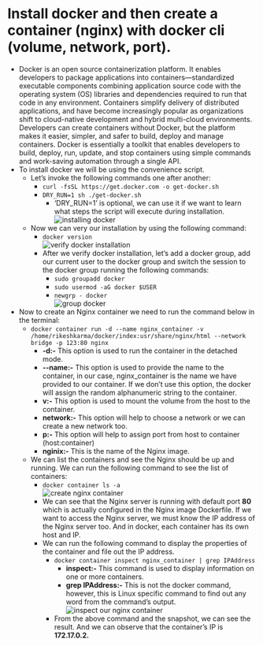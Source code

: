 # Install docker and then create a container (nginx) with docker cli (volume, network, port).

- Docker is an open source containerization platform. It enables developers to package applications into containers—standardized executable components combining application source code with the operating system (OS) libraries and dependencies required to run that code in any environment. Containers simplify delivery of distributed applications, and have become increasingly popular as organizations shift to cloud-native development and hybrid multi-cloud environments.<br/>
Developers can create containers without Docker, but the platform makes it
easier, simpler, and safer to build, deploy and manage containers. Docker is
essentially a toolkit that enables developers to build, deploy, run, update, and
stop containers using simple commands and work-saving automation through a
single API.
- To install docker we will be using the convenience script.
  - Let’s invoke the following commands one after another:
    - `curl -fsSL https://get.docker.com -o get-docker.sh`
    - `DRY_RUN=1 sh ./get-docker.sh`
      - ‘DRY_RUN=1’ is optional, we can use it if we want to learn what steps the script will execute during installation.<br/>
  ![installing docker]()
  - Now we can very our installation by using the following command:
    - `docker version`<br/>
  ![verify docker installation]()
    - After we verify docker installation, let’s add a docker group, add our current user to the docker group and switch the session to the docker group running the following commands:
      - `sudo groupadd docker`
      - `sudo usermod -aG docker $USER`
      - `newgrp - docker`<br/>
  ![group docker]()
- Now to create an Nginx container we need to run the command below in the terminal:
  - `docker container run -d --name nginx_container -v /home/rikeshkarma/docker/index:usr/share/nginx/html --network bridge -p 123:80 nginx`
    - **-d:-** This option is used to run the container in the detached mode.
    - **--name:-** This option is used to provide the name to the container, in our case, nginx_container is the name we have provided to our container. If we don’t use this option, the docker will assign the random alphanumeric string to the container.
    - **v:-** This option is used to mount the volume from the host to the container.
    - **network:-** This option will help to choose a network or we can create a new network too.
    - **p:-** This option will help to assign port from host to container (host:container)
    - **nginix:-** This is the name of the Nginx image.
  - We can list the containers and see the Nginx should be up and running. We can run the following command to see the list of containers:
    - `docker container ls -a`<br/>
  ![create nginx container]()
    - We can see that the Nginx server is running with default port **80** which is actually configured in the Nginx image Dockerfile. If we want to access the Nginx server, we must know the IP address of the Nginx server too. And in docker, each container has its own host and IP.
    - We can run the following command to display the properties of the container and file out the IP address.
      - `docker container inspect nginx_container | grep IPAddress`
        - **inspect:-** This command is used to display information on one or more containers.
        - **grep IPAddress:-** This is not the docker command, however, this is Linux specific command to find out any word from the command’s output.<br/>
  ![inspect our nginx container]()
      - From the above command and the snapshot, we can see the result. And we can observe that the container’s IP is **172.17.0.2.**
